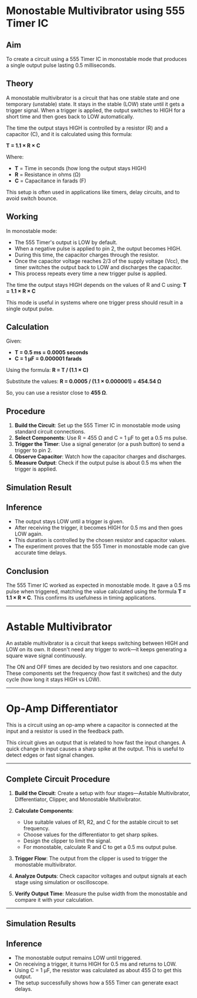 # **Monostable Multivibrator using 555 Timer IC**

## **Aim**

To create a circuit using a 555 Timer IC in monostable mode that produces a single output pulse lasting 0.5 milliseconds.

## **Theory**

A monostable multivibrator is a circuit that has one stable state and one temporary (unstable) state. It stays in the stable (LOW) state until it gets a trigger signal. When a trigger is applied, the output switches to HIGH for a short time and then goes back to LOW automatically.

The time the output stays HIGH is controlled by a resistor (R) and a capacitor (C), and it is calculated using this formula:

**T = 1.1 × R × C**

Where:

* **T** = Time in seconds (how long the output stays HIGH)
* **R** = Resistance in ohms (Ω)
* **C** = Capacitance in farads (F)

This setup is often used in applications like timers, delay circuits, and to avoid switch bounce.

## **Working**

In monostable mode:

* The 555 Timer's output is LOW by default.
* When a negative pulse is applied to pin 2, the output becomes HIGH.
* During this time, the capacitor charges through the resistor.
* Once the capacitor voltage reaches 2/3 of the supply voltage (Vcc), the timer switches the output back to LOW and discharges the capacitor.
* This process repeats every time a new trigger pulse is applied.

The time the output stays HIGH depends on the values of R and C using:
**T = 1.1 × R × C**

This mode is useful in systems where one trigger press should result in a single output pulse.

## **Calculation**

Given:

* **T = 0.5 ms = 0.0005 seconds**
* **C = 1 µF = 0.000001 farads**

Using the formula:
**R = T / (1.1 × C)**

Substitute the values:
**R = 0.0005 / (1.1 × 0.000001) = 454.54 Ω**

So, you can use a resistor close to **455 Ω**.

## **Procedure**

1. **Build the Circuit**: Set up the 555 Timer IC in monostable mode using standard circuit connections.
2. **Select Components**: Use R = 455 Ω and C = 1 µF to get a 0.5 ms pulse.
3. **Trigger the Timer**: Use a signal generator (or a push button) to send a trigger to pin 2.
4. **Observe Capacitor**: Watch how the capacitor charges and discharges.
5. **Measure Output**: Check if the output pulse is about 0.5 ms when the trigger is applied.

## **Simulation Result**


## **Inference**

* The output stays LOW until a trigger is given.
* After receiving the trigger, it becomes HIGH for 0.5 ms and then goes LOW again.
* This duration is controlled by the chosen resistor and capacitor values.
* The experiment proves that the 555 Timer in monostable mode can give accurate time delays.

## **Conclusion**

The 555 Timer IC worked as expected in monostable mode. It gave a 0.5 ms pulse when triggered, matching the value calculated using the formula **T = 1.1 × R × C**. This confirms its usefulness in timing applications.

---

# **Astable Multivibrator**

An astable multivibrator is a circuit that keeps switching between HIGH and LOW on its own. It doesn't need any trigger to work—it keeps generating a square wave signal continuously.

The ON and OFF times are decided by two resistors and one capacitor. These components set the frequency (how fast it switches) and the duty cycle (how long it stays HIGH vs LOW).

---

# **Op-Amp Differentiator**

This is a circuit using an op-amp where a capacitor is connected at the input and a resistor is used in the feedback path.

This circuit gives an output that is related to how fast the input changes. A quick change in input causes a sharp spike at the output. This is useful to detect edges or fast signal changes.

---

## **Complete Circuit Procedure**

1. **Build the Circuit**: Create a setup with four stages—Astable Multivibrator, Differentiator, Clipper, and Monostable Multivibrator.
2. **Calculate Components**:

   * Use suitable values of R1, R2, and C for the astable circuit to set frequency.
   * Choose values for the differentiator to get sharp spikes.
   * Design the clipper to limit the signal.
   * For monostable, calculate R and C to get a 0.5 ms output pulse.
3. **Trigger Flow**: The output from the clipper is used to trigger the monostable multivibrator.
4. **Analyze Outputs**: Check capacitor voltages and output signals at each stage using simulation or oscilloscope.
5. **Verify Output Time**: Measure the pulse width from the monostable and compare it with your calculation.

---


## **Simulation Results**



## **Inference**

* The monostable output remains LOW until triggered.
* On receiving a trigger, it turns HIGH for 0.5 ms and returns to LOW.
* Using C = 1 µF, the resistor was calculated as about 455 Ω to get this output.
* The setup successfully shows how a 555 Timer can generate exact delays.

